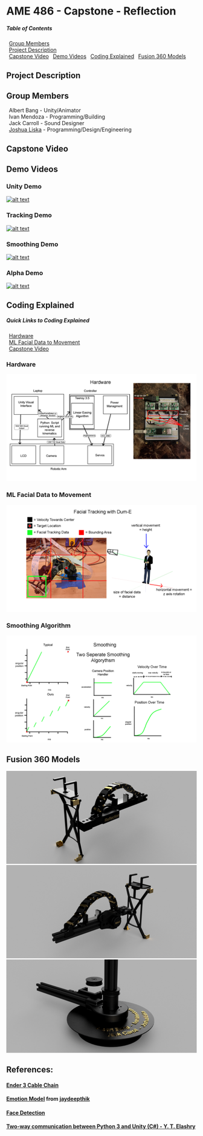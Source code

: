 # AME 486 - Capstone - Reflection

##### Table of Contents  
&ensp;[Group Members](#Group-Members)  
&ensp;[Project Description](#Project-Description)  
&ensp;[Capstone Video](#Capstone-Video)
&ensp;[Demo Videos](#Demo-Videos)
&ensp;[Coding Explained](#Coding-Explained)
&ensp;[Fusion 360 Models](#Fusion-360-Models)  

## Project Description

## Group Members
&ensp;Albert Bang - Unity/Animator  
&ensp;Ivan Mendoza - Programming/Building  
&ensp;Jack Carroll - Sound Designer  
&ensp;[Joshua Liska](https://www.linkedin.com/in/joshua-liska-34a4b77b/) - Programming/Design/Engineering

## Capstone Video

## Demo Videos
### Unity Demo
[![alt text](https://img.youtube.com/vi/sWtO3qcnU5k/0.jpg)](https://www.youtube.com/watch?v=sWtO3qcnU5k)
### Tracking Demo
[![alt text](https://img.youtube.com/vi/6vG7myi-orQ/0.jpg)](https://www.youtube.com/watch?v=6vG7myi-orQ)
### Smoothing Demo
[![alt text](https://img.youtube.com/vi/c3GQ3jPTU7w/0.jpg)](https://www.youtube.com/watch?v=c3GQ3jPTU7w)
### Alpha Demo
[![alt text](https://img.youtube.com/vi/l52GL87oeng/0.jpg)](https://www.youtube.com/watch?v=l52GL87oeng)

## Coding Explained
##### Quick Links to Coding Explained
&ensp;[Hardware](#Hardware)  
&ensp;[ML Facial Data to Movement](#ML-Facial-Data-to-Movement)  
&ensp;[Capstone Video](#Smoothing-Algorithm)

### Hardware
![alt text](https://github.com/jjliska/capstone/blob/main/Media/Hardware.png)  
### ML Facial Data to Movement
![alt text](https://github.com/jjliska/capstone/blob/main/Media/FacialTracking.png)  
### Smoothing Algorithm
![alt text](https://github.com/jjliska/capstone/blob/main/Media/SmoothingAlgorythms.png)  

## Fusion 360 Models
![alt text](https://github.com/jjliska/capstone/blob/main/Media/Reflections2v63.png)
![alt text](https://github.com/jjliska/capstone/blob/main/Media/Reflections2v63_1.png)
![alt text](https://github.com/jjliska/capstone/blob/main/Media/Reflections2v63_2.png)

## References:
#### [Ender 3 Cable Chain](https://www.thingiverse.com/thing:2920060)
#### [Emotion Model](https://drive.google.com/file/d/1192YC8mYKaCbCoACP8hTfr9PCMC2iN30/view?usp=sharing) from [jaydeepthik](https://github.com/jaydeepthik)
#### [Face Detection](https://realpython.com/face-detection-in-python-using-a-webcam/)
#### [Two-way communication between Python 3 and Unity (C#) - Y. T. Elashry](https://github.com/Siliconifier/Python-Unity-Socket-Communication.git)
